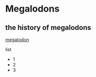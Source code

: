 # Megalodons
## the history of megalodons
[megalodon](https://scitechdaily.com/images/Megalodon-Shark-Concept-Art-Illustration.jpg)

list
- 1
- 2
- 3
